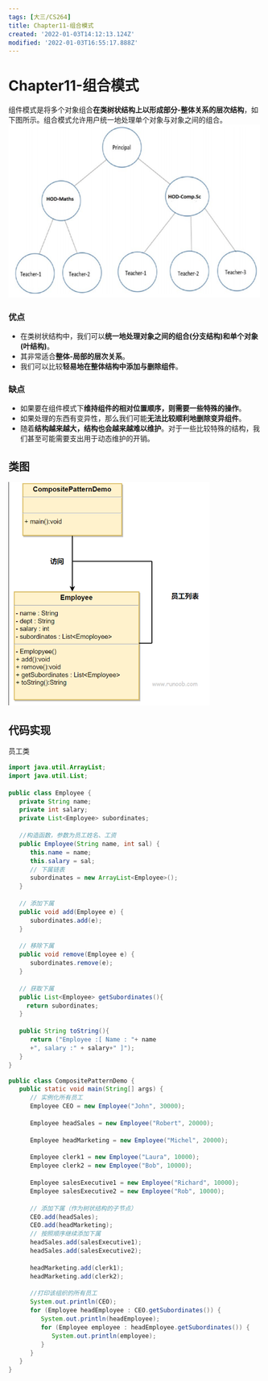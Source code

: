 ```yaml
---
tags: [大三/CS264]
title: Chapter11-组合模式
created: '2022-01-03T14:12:13.124Z'
modified: '2022-01-03T16:55:17.888Z'
---
```


# Chapter11-组合模式
组件模式是将多个对象组合**在类树状结构上以形成部分-整体关系的层次结构**，如下图所示。组合模式允许用户统一地处理单个对象与对象之间的组合。
<img src="https://raw.githubusercontent.com/Guiny-Time/PictureBed/main/20220104003736.png" width=500/>

### 优点
- 在类树状结构中，我们可以**统一地处理对象之间的组合(分支结构)和单个对象(叶结构)**。
- 其非常适合**整体-局部的层次关系**。
- 我们可以比较**轻易地在整体结构中添加与删除组件**。

### 缺点
- 如果要在组件模式下**维持组件的相对位置顺序，则需要一些特殊的操作**。
- 如果处理的东西有变异性，那么我们可能**无法比较顺利地删除变异组件**。
- 随着**结构越来越大，结构也会越来越难以维护**。对于一些比较特殊的结构，我们甚至可能需要支出用于动态维护的开销。

## 类图
<img src="https://raw.githubusercontent.com/Guiny-Time/PictureBed/main/20220104004837.png" width=400/>

## 代码实现
员工类
```Java
import java.util.ArrayList;
import java.util.List;
 
public class Employee {
   private String name;
   private int salary;
   private List<Employee> subordinates;
 
   //构造函数，参数为员工姓名、工资
   public Employee(String name, int sal) {
      this.name = name;
      this.salary = sal;
      // 下属链表
      subordinates = new ArrayList<Employee>();
   }

   // 添加下属
   public void add(Employee e) {
      subordinates.add(e);
   }

   // 移除下属
   public void remove(Employee e) {
      subordinates.remove(e);
   }

   // 获取下属
   public List<Employee> getSubordinates(){
     return subordinates;
   }
 
   public String toString(){
      return ("Employee :[ Name : "+ name 
      +", salary :" + salary+" ]");
   }   
}
```
```Java
public class CompositePatternDemo {
   public static void main(String[] args) {
      // 实例化所有员工
      Employee CEO = new Employee("John", 30000);
 
      Employee headSales = new Employee("Robert", 20000);
 
      Employee headMarketing = new Employee("Michel", 20000);
 
      Employee clerk1 = new Employee("Laura", 10000);
      Employee clerk2 = new Employee("Bob", 10000);
 
      Employee salesExecutive1 = new Employee("Richard", 10000);
      Employee salesExecutive2 = new Employee("Rob", 10000);

      // 添加下属（作为树状结构的子节点）
      CEO.add(headSales);
      CEO.add(headMarketing);
      // 按照顺序继续添加下属
      headSales.add(salesExecutive1);
      headSales.add(salesExecutive2);
 
      headMarketing.add(clerk1);
      headMarketing.add(clerk2);
 
      //打印该组织的所有员工
      System.out.println(CEO); 
      for (Employee headEmployee : CEO.getSubordinates()) {
         System.out.println(headEmployee);
         for (Employee employee : headEmployee.getSubordinates()) {
            System.out.println(employee);
         }
      }        
   }
}
```
